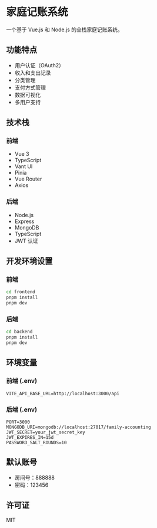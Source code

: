 # 家庭记账系统

一个基于 Vue.js 和 Node.js 的全栈家庭记账系统。

## 功能特点

- 用户认证（OAuth2）
- 收入和支出记录
- 分类管理
- 支付方式管理
- 数据可视化
- 多用户支持

## 技术栈

### 前端
- Vue 3
- TypeScript
- Vant UI
- Pinia
- Vue Router
- Axios

### 后端
- Node.js
- Express
- MongoDB
- TypeScript
- JWT 认证

## 开发环境设置

### 前端
```bash
cd frontend
pnpm install
pnpm dev
```

### 后端
```bash
cd backend
pnpm install
pnpm dev
```

## 环境变量

### 前端 (.env)
```
VITE_API_BASE_URL=http://localhost:3000/api
```

### 后端 (.env)
```
PORT=3000
MONGODB_URI=mongodb://localhost:27017/family-accounting
JWT_SECRET=your_jwt_secret_key
JWT_EXPIRES_IN=15d
PASSWORD_SALT_ROUNDS=10
```

## 默认账号

- 房间号：888888
- 密码：123456

## 许可证

MIT 